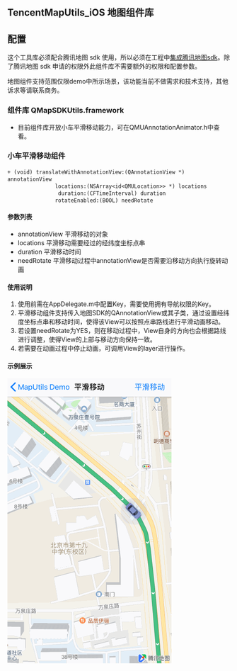 ## TencentMapUtils_iOS 地图组件库 

## 配置
这个工具库必须配合腾讯地图 sdk 使用，所以必须在工程中[集成腾讯地图sdk](https://lbs.qq.com/ios_v1/guide-3d.html)。除了腾讯地图 sdk 申请的权限外此组件库不需要额外的权限和配置参数。

地图组件支持范围仅限demo中所示场景，该功能当前不做需求和技术支持，其他诉求等请联系商务。

### 组件库 QMapSDKUtils.framework
* 目前组件库开放小车平滑移动能力，可在QMUAnnotationAnimator.h中查看。

### 小车平滑移动组件

	+ (void) translateWithAnnotationView:(QAnnotationView *) annotationView 
				   locations:(NSArray<id<QMULocation>> *) locations 
				    duration:(CFTimeInterval) duration 
			       rotateEnabled:(BOOL) needRotate 

#### 参数列表
* annotationView 平滑移动的对象
* locations	 平滑移动需要经过的经纬度坐标点串
* duration	 平滑移动时间
* needRotate	 平滑移动过程中annotationView是否需要沿移动方向执行旋转动画

#### 使用说明

1.	使用前需在AppDelegate.m中配置Key，需要使用拥有导航权限的Key。
2.	平滑移动组件支持传入地图SDK的QAnnotationView或其子类，通过设置经纬度坐标点串和移动时间，使得该View可以按照点串路线进行平滑动画移动。 
3.	若设置needRotate为YES，则在移动过程中，View自身的方向也会根据路线进行调整，使得View的上部与移动方向保持一致。
4.	若需要在动画过程中停止动画，可调用View的layer进行操作。

#### 示例展示

![image](https://github.com/TencentLBS/TencentMapUtils_iOS/blob/master/AnnotationAnimation.gif) 

